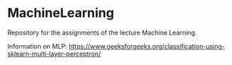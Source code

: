 # MachineLearning
Repository for the assignments of the lecture Machine Learning. 

Information on MLP: https://www.geeksforgeeks.org/classification-using-sklearn-multi-layer-perceptron/
